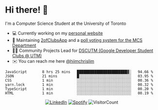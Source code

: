 # Hi there! 👋
I'm a Computer Science Student at the University of Toronto

- 💻 Currently working on my [personal website](https://hiimchrislim.co)
- 🔨 Maintaining [2ofClubsApp](https://github.com/2ofClubsApp) and a [poll voting system for the MCS Department](https://github.com/hiimchrislim/PollVotingSystem)
- 👨‍💻 Community Projects Lead for [DSCUTM (Google Developer Student Clubs @ UTM)](https://dscutm.com)
- ✉️ You can reach me here [@hiimchrislim](mailto:hello@hiimchrislim.co)

<!--START_SECTION:waka-->

```text
JavaScript       8 hrs 25 mins   ███████████████████████▓░   94.66 %
JSON             21 mins         █░░░░░░░░░░░░░░░░░░░░░░░░   03.95 %
CSS              1 min           ░░░░░░░░░░░░░░░░░░░░░░░░░   00.36 %
yarn.lock        1 min           ░░░░░░░░░░░░░░░░░░░░░░░░░   00.32 %
TypeScript       1 min           ░░░░░░░░░░░░░░░░░░░░░░░░░   00.20 %
HTML             1 min           ░░░░░░░░░░░░░░░░░░░░░░░░░   00.19 %
```

<!--END_SECTION:waka-->

<div align="center">
<a href="https://www.linkedin.com/in/hiimchrislim" target="_blank"><img src="https://img.shields.io/badge/LinkedIn-%230077B5.svg?&style=flat-square&logo=linkedin&logoColor=white" alt="LinkedIn"></a>
<a href="https://open.spotify.com/user/hiimchrislim" target="_blank"><img src="https://img.shields.io/badge/Spotify-%231ED760.svg?&style=flat-square&logo=spotify&logoColor=white" alt="Spotify"></a>
<img src="https://visitor-badge.glitch.me/badge?page_id=hiimchrislim.visitor-badge" alt="VisitorCount">
</div>
